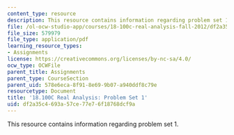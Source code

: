 ```yaml
---
content_type: resource
description: This resource contains information regarding problem set 1.
file: /ol-ocw-studio-app/courses/18-100c-real-analysis-fall-2012/df2a35c4693a57ce77e76f18768dcf9a_MIT18_100CF12_ps1.pdf
file_size: 579979
file_type: application/pdf
learning_resource_types:
- Assignments
license: https://creativecommons.org/licenses/by-nc-sa/4.0/
ocw_type: OCWFile
parent_title: Assignments
parent_type: CourseSection
parent_uid: 578e6eca-8f91-8e69-9b07-a940ddf8c79e
resourcetype: Document
title: '18.100C Real Analysis: Problem Set 1'
uid: df2a35c4-693a-57ce-77e7-6f18768dcf9a
---
```

This resource contains information regarding problem set 1.